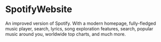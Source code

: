 # SpotifyWebsite
An improved version of Spotify. With a modern homepage, fully-fledged music player, search, lyrics, song exploration features, search, popular music around you, worldwide top charts, and much more.
